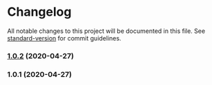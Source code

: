 # Changelog

All notable changes to this project will be documented in this file. See [standard-version](https://github.com/conventional-changelog/standard-version) for commit guidelines.

### [1.0.2](https://github.com/mamal72/eyval/compare/v1.0.1...v1.0.2) (2020-04-27)

### 1.0.1 (2020-04-27)
